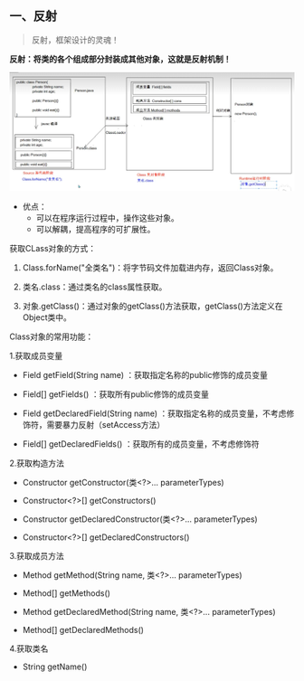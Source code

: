 ## 一、反射

> 反射，框架设计的灵魂！

**反射：将类的各个组成部分封装成其他对象，这就是反射机制！**



<img src="Java笔记.assets/image-20220830203248179.png" alt="image-20220830203248179"  />

- 优点：
    - 可以在程序运行过程中，操作这些对象。
    - 可以解耦，提高程序的可扩展性。

获取CLass对象的方式：

1. Class.forName("全类名")：将字节码文件加载进内存，返回Class对象。

2. 类名.class：通过类名的class属性获取。

3. 对象.getClass()：通过对象的getClass()方法获取，getClass()方法定义在Object类中。

    

Class对象的常用功能：

1.获取成员变量		

- Field    getField(String name)  	：获取指定名称的public修饰的成员变量
- Field[]    getFields()    ：获取所有public修饰的成员变量



- Field    getDeclaredField(String name)  	：获取指定名称的成员变量，不考虑修饰符，需要暴力反射（setAccess方法）
- Field[]    getDeclaredFields()  	：获取所有的成员变量，不考虑修饰符



2.获取构造方法

- Constructor<T>   getConstructor(类<?>... parameterTypes)  
- Constructor<?>[]   getConstructors()  



- Constructor<T>     getDeclaredConstructor(类<?>... parameterTypes)  
- Constructor<?>[]     getDeclaredConstructors()  



3.获取成员方法

- Method     getMethod(String name, 类<?>... parameterTypes)  
- Method[]    getMethods()  



- Method    getDeclaredMethod(String name, 类<?>... parameterTypes)  
- Method[]    getDeclaredMethods()  

4.获取类名

- String    getName()  